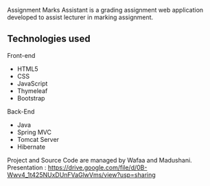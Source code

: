 Assignment Marks Assistant is a grading assignment web application developed to assist lecturer in marking assignment.

Technologies used
-----------------
Front-end
* HTML5
* CSS
* JavaScript
* Thymeleaf
* Bootstrap

Back-End
* Java
* Spring MVC
* Tomcat Server
* Hibernate 

Project and Source Code are managed by Wafaa and Madushani. 
Presentation : https://drive.google.com/file/d/0B-Wwv4_1t425NUxDUnFVaGlwVms/view?usp=sharing
